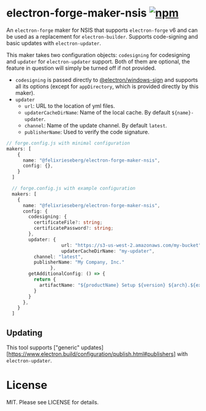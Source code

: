 # electron-forge-maker-nsis [![npm][npm_img]][npm_url]

An `electron-forge` maker for NSIS that supports `electron-forge` v6 and can be used as a
replacement for `electron-builder`. Supports code-signing and basic updates with `electron-updater`.

This maker takes two configuration objects: `codesigning` for codesigning and `updater` for `electron-updater` support. Both of them are optional, the feature in question will simply be turned off if not provided.

- `codesigning` is passed directly to [@electron/windows-sign](https://github.com/electron/windows-sign) and supports all its options (except for `appDirectory`, which is provided directly by this maker).
- `updater`
  - `url`: URL to the location of yml files.
  - `updaterCacheDirName`: Name of the local cache. By default `${name}-updater`.
  - `channel`: Name of the update channel. By default `latest`.
  - `publisherName`: Used to verify the code signature. 

```ts
// forge.config.js with minimal configuration
makers: [
    {
      name: "@felixrieseberg/electron-forge-maker-nsis",
      config: {},
    }
  ]
```

```ts
  // forge.config.js with example configuration
  makers: [
    {
      name: "@felixrieseberg/electron-forge-maker-nsis",
      config: {
        codesigning: {
          certificateFile?: string;
          certificatePassword?: string;
        },
        updater: {
					url: "https://s3-us-west-2.amazonaws.com/my-bucket",
					updaterCacheDirName: "my-updater",
          channel: "latest",
          publisherName: "My Company, Inc."
				},
        getAdditionalConfig: () => {
          return {
            artifactName: "${productName} Setup ${version} ${arch}.${ext}"
          }
        }
      },
    }
  ]
```

## Updating

This tool supports ["generic" updates][https://www.electron.build/configuration/publish.html#publishers] with `electron-updater`. 

# License
MIT. Please see LICENSE for details.

[electron]: https://github.com/electron/electron
[npm_img]: https://img.shields.io/npm/v/@felixrieseberg/electron-forge-maker-nsis.svg
[npm_url]: https://npmjs.org/package/@felixrieseberg/electron-forge-maker-nsis
